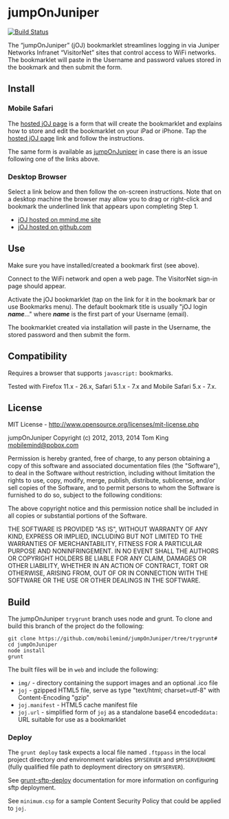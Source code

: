 # jumpOnJuniper
[![Build Status](https://secure.travis-ci.org/mobilemind/jumpOnJuniper.png?branch=trygrunt)](http://travis-ci.org/mobilemind/jumpOnJuniper)

The “jumpOnJuniper” (jOJ) bookmarklet streamlines logging in via Juniper Networks Infranet
“VisitorNet” sites that control access to WiFi networks. The bookmarklet will paste in the
Username and password values stored in the bookmark and then submit the form.

## Install

### Mobile Safari
The [hosted jOJ page][mmjoj] is a form that will create the bookmarklet and
explains how to store and edit the bookmarklet on your iPad or iPhone. Tap the
[hosted jOJ page][mmjoj] link and follow the instructions.

The same form is available as [jumpOnJuniper][ghjoj] in case there is an issue following
one of the links above.

### Desktop Browser
Select a link below and then follow the on-screen instructions. Note that on a desktop
machine the browser may allow you to drag or right-click and bookmark the underlined
link that appears upon completing Step 1.

* [jOJ hosted on mmind.me site][mmjoj]
* [jOJ hosted on github.com][ghjoj]

[mmjoj]: http://mmind.me/joj  "jumpOnJuniper (mmind.me site)"
[ghjoj]: http://mobilemind.github.io/jumpOnJuniper/joj.html  "jumpOnJuniper (github site)"

## Use
Make sure you have installed/created a bookmark first (see above).

Connect to the WiFi network and open a web page. The VisitorNet sign-in page should appear.

Activate the jOJ bookmarklet (tap on the link for it in the bookmark bar or use Bookmarks
menu). The default bookmark title is usually "jOJ login ___name___&hellip;"
 where ___name___ is the first part of your Username (email).

The bookmarklet created via installation will paste in the Username, the stored password
and then submit the form.

## Compatibility

Requires a browser that supports `javascript:` bookmarks.

Tested with Firefox 11.x - 26.x, Safari 5.1.x - 7.x and Mobile Safari 5.x - 7.x.

## License

MIT License - <http://www.opensource.org/licenses/mit-license.php>

jumpOnJuniper
Copyright (c) 2012, 2013, 2014 Tom King <mobilemind@pobox.com>

Permission is hereby granted, free of charge, to any person obtaining
a copy of this software and associated documentation files (the
"Software"), to deal in the Software without restriction, including
without limitation the rights to use, copy, modify, merge, publish,
distribute, sublicense, and/or sell copies of the Software, and to
permit persons to whom the Software is furnished to do so, subject to
the following conditions:

The above copyright notice and this permission notice shall be
included in all copies or substantial portions of the Software.

THE SOFTWARE IS PROVIDED "AS IS", WITHOUT WARRANTY OF ANY KIND,
EXPRESS OR IMPLIED, INCLUDING BUT NOT LIMITED TO THE WARRANTIES OF
MERCHANTABILITY, FITNESS FOR A PARTICULAR PURPOSE AND
NONINFRINGEMENT. IN NO EVENT SHALL THE AUTHORS OR COPYRIGHT HOLDERS BE
LIABLE FOR ANY CLAIM, DAMAGES OR OTHER LIABILITY, WHETHER IN AN ACTION
OF CONTRACT, TORT OR OTHERWISE, ARISING FROM, OUT OF OR IN CONNECTION
WITH THE SOFTWARE OR THE USE OR OTHER DEALINGS IN THE SOFTWARE.

## Build
The jumpOnJuniper `trygrunt` branch uses node and grunt. To clone and build this branch
of the project do the following:
````shell
git clone https://github.com/mobilemind/jumpOnJuniper/tree/trygrunt#
cd jumpOnJuniper
node install
grunt
````
The built files will be in `web` and include the following:

* `img/` - directory containing the support images and an optional .ico file
* `joj` - gzipped HTML5 file, serve as type "text/html; charset=utf-8" with Content-Encoding "gzip"
* `joj.manifest` - HTML5 cache manifest file
* `joj.url` - simplified form of `joj` as a standalone base64 encoded`data:` URL suitable
for use as a bookmarklet

### Deploy
The `grunt deploy` task expects a local file named `.ftppass` in the local project
directory _and_ environment variables `$MYSERVER` and `$MYSERVERHOME` (fully qualified
file path to deployment directory on `$MYSERVER`).

See [grunt-sftp-deploy](https://npmjs.org/package/grunt-sftp-deploy) documentation for
more information on configuring sftp deployment.

See `minimum.csp` for a sample Content Security Policy that could be applied to `joj`.
